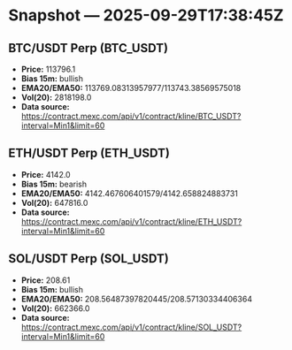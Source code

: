 # Snapshot — 2025-09-29T17:38:45Z

## BTC/USDT Perp (BTC_USDT)
- **Price:** 113796.1
- **Bias 15m:** bullish
- **EMA20/EMA50:** 113769.08313957977/113743.38569575018
- **Vol(20):** 2818198.0
- **Data source:** https://contract.mexc.com/api/v1/contract/kline/BTC_USDT?interval=Min1&limit=60

## ETH/USDT Perp (ETH_USDT)
- **Price:** 4142.0
- **Bias 15m:** bearish
- **EMA20/EMA50:** 4142.467606401579/4142.658824883731
- **Vol(20):** 647816.0
- **Data source:** https://contract.mexc.com/api/v1/contract/kline/ETH_USDT?interval=Min1&limit=60

## SOL/USDT Perp (SOL_USDT)
- **Price:** 208.61
- **Bias 15m:** bullish
- **EMA20/EMA50:** 208.56487397820445/208.57130334406364
- **Vol(20):** 662366.0
- **Data source:** https://contract.mexc.com/api/v1/contract/kline/SOL_USDT?interval=Min1&limit=60
